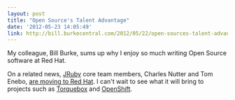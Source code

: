 ```yaml
---
layout: post
title: "Open Source's Talent Advantage"
date: '2012-05-23 14:05:49'
link: http://bill.burkecentral.com/2012/05/22/open-sources-talent-advantage/
---
```


My colleague, Bill Burke, sums up why I enjoy so much writing Open Source software at Red Hat.

On a related news, [JRuby][jruby] core team members, Charles Nutter and Tom Enebo, [are moving to Red Hat][rubyinside].
I can't wait to see what it will bring to projects such as [Torquebox][torquebox] and [OpenShift][openshift].


[jruby]: http://jruby.org/
[rubyinside]: http://www.rubyinside.com/jruby-redhat-5856.html
[torquebox]: http://torquebox.org/
[openshift]: https://openshift.redhat.com/app/



